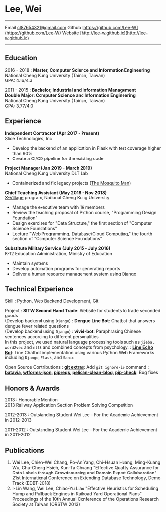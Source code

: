 Lee, Wei
=======

-------------------     ----------------------------
Email                   cl87654321@gmail.com
Github                             [https://github.com/Lee-W](https://github.com/Lee-W)
Website                 [http://lee-w.github.io](http://lee-w.github.io)
-------------------     ----------------------------

Education
---------

2016 - 2018
:   **Master, Computer Science and Information Engineering**  
    National Cheng Kung University (Tainan, Taiwan)  
    GPA: 4.16/4.3

2011 - 2015
:   **Bachelor, Industrial and Information Management**  
    **Double Major: Computer Science and Information Engineering**  
    National Cheng Kung University (Tainan, Taiwan)  
    GPA: 3.77/4.0

Experience
----------

**Independent Contractor (Apr 2017 - Present)**  
Slice Technologies, Inc

* Develop the backend of an application in Flask with test coverage higher than 90%
* Create a CI/CD pipeline for the existing code

**Project Manager (Jan 2019 - March 2019)**  
National Cheng Kung University DLT Lab

* Containerized and fix legacy projects ([The Mosquito Man](https://github.com/the-mosquito-man))

**Chief Teaching Assistant (May 2018 - Nov 2018)**  
[X-Village](https://www.facebook.com/X-Village-423736361424301/?ref=br_rs) program, National Cheng Kung University

* Manage the executive team with 16 members
* Review the teaching proposal of Python course, "Programming Design Foundation"
* Design exercises for "Data Structure," the first section of "Computer Science Foundations"
* Lecture "Web Programming, Database/Cloud Computing," the fourth section of "Computer Science Foundations"

**Substitute Military Service (July 2015 - July 2016)**  
K-12 Education Administration, Ministry of Education

* Maintain systems
* Develop automation programs for generating reports
* Deliver a human resource management system using Django

Technical Experience
--------------------
Skill
:   Python, Web Backend Development, Git

Project
:   **SITW Second Hand Trade**: Website for students to trade seconded goods  
    (Develop backend using `Django`)
:   **Dengue Line Bot**: Chatbot that answers dengue fever related questions  
    (Develop backend using `Django`)
:   **vivid-bot**: Paraphrasing Chinese sentences according to different personalities  
    In this project, we used natural language processing tools such as `jieba,` `word2vec` and `nltk` and combined concepts from psychology.
:   **[Line Echo Bot](https://github.com/Lee-W/line_echobot)**: Line Chatbot implementation using various Python Web Frameworks including `Django`,  `Flask`, and `Sanic`

Open Source Contributions
:   **[git extras](https://github.com/tj/git-extras)**: Add `git ignore-io` command
:   **[batavia](https://github.com/pybee/batavia), [wtforms-json](https://github.com/kvesteri/wtforms-json), [pipreqs](https://github.com/bndr/pipreqs), [pelican-clean-blog](https://github.com/gilsondev/pelican-clean-blog), [pip-check](https://github.com/bartTC/pip-check)**: Bug fixes

Honors & Awards
---------------
2013
:    Honorable Mention  
    2013 Railway Application Section Problem Solving Competition

2012-2013
:    Outstanding Student Wei Lee - For the Academic Achievement in 2012-2013

2011-2012
:    Outstanding Student Wei Lee - For the Academic Achievement in 2011-2012

Publications
---------------
1. Wei Lee, Chien-Wei Chang, Po-An Yang, Chi-Hsuan Huang, Ming-Kuang Wu, Chu-Cheng Hsieh, Kun-Ta Chuang "Effective Quality Assurance for Data Labels through Crowdsourcing and Domain Expert Collaboration" 21st International Conference on Extending Database Technology, Demo Track (EDBT-2018)
2. I-Lin Wang, Wei Lee,  Chiao-Yu Liao "Effective Heuristics for Scheduling Hump and Pullback Engines in Railroad Yard Operational Plans" Proceedings of the 10th Annual Conference of the Operations Research Society at Taiwan (ORSTW 2013)
